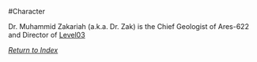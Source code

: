 #Character 

Dr. Muhammid Zakariah (a.k.a. Dr. Zak) is the Chief Geologist of Ares-622 and Director of [Level03](Level03)

*[Return to Index](index.md)*
